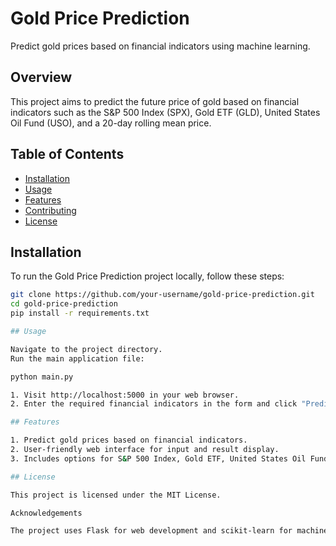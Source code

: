# Gold Price Prediction

Predict gold prices based on financial indicators using machine learning.

## Overview

This project aims to predict the future price of gold based on financial indicators such as the S&P 500 Index (SPX), Gold ETF (GLD), United States Oil Fund (USO), and a 20-day rolling mean price.

## Table of Contents

- [Installation](#installation)
- [Usage](#usage)
- [Features](#features)
- [Contributing](#contributing)
- [License](#license)

## Installation

To run the Gold Price Prediction project locally, follow these steps:

```bash
git clone https://github.com/your-username/gold-price-prediction.git
cd gold-price-prediction
pip install -r requirements.txt

## Usage

Navigate to the project directory.
Run the main application file:

python main.py

1. Visit http://localhost:5000 in your web browser.
2. Enter the required financial indicators in the form and click "Predict."

## Features

1. Predict gold prices based on financial indicators.
2. User-friendly web interface for input and result display.
3. Includes options for S&P 500 Index, Gold ETF, United States Oil Fund, and 20-day rolling mean price.

## License

This project is licensed under the MIT License.

Acknowledgements

The project uses Flask for web development and scikit-learn for machine learning.